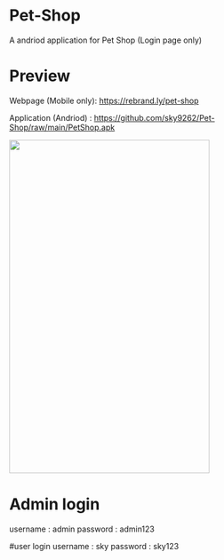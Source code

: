 # Pet-Shop
A andriod application for Pet Shop (Login page only)

# Preview
Webpage (Mobile only): https://rebrand.ly/pet-shop

Application (Andriod) : https://github.com/sky9262/Pet-Shop/raw/main/PetShop.apk

<img src="https://github.com/sky9262/Pet-Shop/blob/main/img/Preview.gif" style="height: 600px; width: 360px;" />

# Admin login
username : admin
password : admin123

#user login
username : sky
password : sky123
